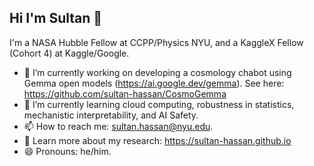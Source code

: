 ## Hi I'm Sultan 👋

I'm a NASA Hubble Fellow at CCPP/Physics NYU, and a KaggleX Fellow (Cohort 4) at Kaggle/Google.

- 🔭 I’m currently working on developing a cosmology chabot using Gemma open models (https://ai.google.dev/gemma). See here: https://github.com/sultan-hassan/CosmoGemma
- 🌱 I’m currently learning cloud computing, robustness in statistics, mechanistic interpretability, and AI Safety.
- 📫 How to reach me: sultan.hassan@nyu.edu.
- 📖 Learn more about my research: https://sultan-hassan.github.io
- 😄 Pronouns: he/him.

<!--
**sultan-hassan/sultan-hassan** is a ✨ _special_ ✨ repository because its `README.md` (this file) appears on your GitHub profile.

Here are some ideas to get you started:

- 🔭 I’m currently working on ...
- 🌱 I’m currently learning ...
- 👯 I’m looking to collaborate on ...
- 🤔 I’m looking for help with ...
- 💬 Ask me about ...
- 📫 How to reach me: ...
- 😄 Pronouns: ...
- ⚡ Fun fact: ...
-->
